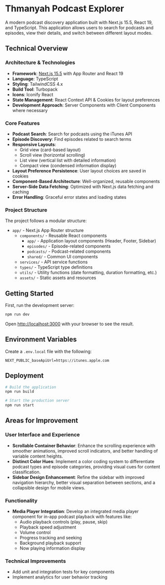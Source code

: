 # Thmanyah Podcast Explorer

A modern podcast discovery application built with Next.js 15.5, React 19, and TypeScript. This application allows users to search for podcasts and episodes, view their details, and switch between different layout modes.

## Technical Overview

### Architecture & Technologies

- **Framework**: [Next.js 15.5](https://nextjs.org) with App Router and React 19
- **Language**: TypeScript
- **Styling**: TailwindCSS 4.x
- **Build Tool**: Turbopack
- **Icons**: Iconify React
- **State Management**: React Context API & Cookies for layout preferences
- **Development Approach**: Server Components with Client Components where necessary

### Core Features

- **Podcast Search**: Search for podcasts using the iTunes API
- **Episode Discovery**: Find episodes related to search terms
- **Responsive Layouts**: 
  - Grid view (card-based layout)
  - Scroll view (horizontal scrolling)
  - List view (vertical list with detailed information)
  - Compact view (condensed information display)
- **Layout Preference Persistence**: User layout choices are saved in cookies
- **Component-Based Architecture**: Well-organized, reusable components
- **Server-Side Data Fetching**: Optimized with Next.js data fetching and caching
- **Error Handling**: Graceful error states and loading states

### Project Structure

The project follows a modular structure:

- `app/` - Next.js App Router structure
  - `components/` - Reusable React components
    - `app/` - Application layout components (Header, Footer, Sidebar)
    - `episodes/` - Episode-related components
    - `podcasts/` - Podcast-related components
    - `shared/` - Common UI components
  - `services/` - API service functions
  - `types/` - TypeScript type definitions
  - `utils/` - Utility functions (date formatting, duration formatting, etc.)
  - `assets/` - Static assets and resources

## Getting Started

First, run the development server:

```bash
npm run dev
```

Open [http://localhost:3000](http://localhost:3000) with your browser to see the result.

## Environment Variables

Create a `.env.local` file with the following:

```
NEXT_PUBLIC_baseApiUrl=https://itunes.apple.com
```

## Deployment

```bash
# Build the application
npm run build

# Start the production server
npm run start
```

## Areas for Improvement

### User Interface and Experience
- **Scrollable Container Behavior**: Enhance the scrolling experience with smoother animations, improved scroll indicators, and better handling of variable content heights.
- **Distinct Color Hues**: Implement a color coding system to differentiate podcast types and episode categories, providing visual cues for content classification.
- **Sidebar Design Enhancement**: Refine the sidebar with improved navigation hierarchy, better visual separation between sections, and a collapsible design for mobile views.

### Functionality
- **Media Player Integration**: Develop an integrated media player component for in-app podcast playback with features like:
  - Audio playback controls (play, pause, skip)
  - Playback speed adjustment
  - Volume control
  - Progress tracking and seeking
  - Background playback support
  - Now playing information display

### Technical Improvements
- Add unit and integration tests for key components
- Implement analytics for user behavior tracking
